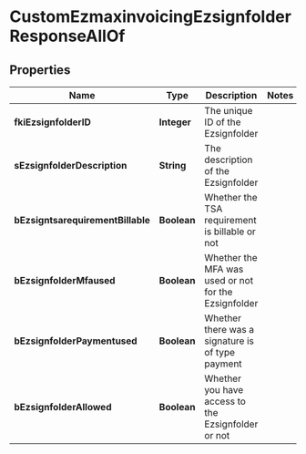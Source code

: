 

# CustomEzmaxinvoicingEzsignfolderResponseAllOf

## Properties

Name | Type | Description | Notes
------------ | ------------- | ------------- | -------------
**fkiEzsignfolderID** | **Integer** | The unique ID of the Ezsignfolder | 
**sEzsignfolderDescription** | **String** | The description of the Ezsignfolder | 
**bEzsigntsarequirementBillable** | **Boolean** | Whether the TSA requirement is billable or not | 
**bEzsignfolderMfaused** | **Boolean** | Whether the MFA was used or not for the Ezsignfolder | 
**bEzsignfolderPaymentused** | **Boolean** | Whether there was a signature is of type payment | 
**bEzsignfolderAllowed** | **Boolean** | Whether you have access to the Ezsignfolder or not | 




